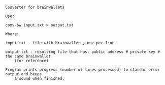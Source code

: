 	Converter for brainwallets

	Use:

	conv-bw input.txt > output.txt

	Where:

	input.txt - file with brainwallets, one per line

	output.txt - resulting file that has: public address # private key # the same brainwallet
		(for reference)

	Program prints progress (number of lines processed) to standar error output and beeps
		a sound when finished.
